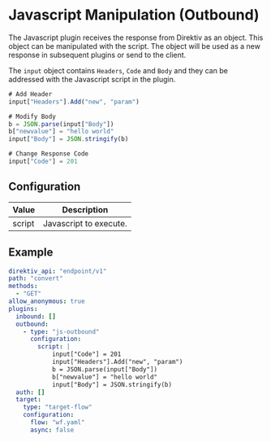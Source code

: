 # Javascript Manipulation (Outbound)

The Javascript plugin receives the response from Direktiv as an object. This object can be manipulated with the script. The object will be used as a new response in subsequent plugins or send to the client. 

The `input` object contains `Headers`, `Code` and `Body` and they can be addressed with the Javascript script in the plugin. 

```javascript title="Javascript Outbound Access"
# Add Header
input["Headers"].Add("new", "param")

# Modify Body
b = JSON.parse(input["Body"])
b["newvalue"] = "hello world"
input["Body"] = JSON.stringify(b) 

# Change Response Code
input["Code"] = 201
```

## Configuration
| Value | Description |
| ----- | ----------- |
| script | Javascript to execute. |

## Example

```yaml title="Javascript Example"
direktiv_api: "endpoint/v1"
path: "convert"
methods:
  - "GET"
allow_anonymous: true
plugins:
  inbound: []
  outbound:
    - type: "js-outbound"
      configuration:
        script: |
            input["Code"] = 201
            input["Headers"].Add("new", "param")
            b = JSON.parse(input["Body"])
            b["newvalue"] = "hello world"
            input["Body"] = JSON.stringify(b) 
  auth: []
  target:
    type: "target-flow"
    configuration:
      flow: "wf.yaml"
      async: false
```
